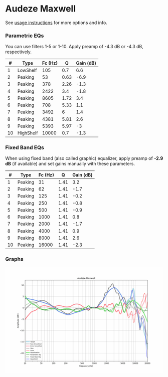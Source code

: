# Audeze Maxwell
See [usage instructions](https://github.com/jaakkopasanen/AutoEq#usage) for more options and info.

### Parametric EQs
You can use filters 1-5 or 1-10. Apply preamp of -4.3 dB or -4.3 dB, respectively.

|   # | Type      |   Fc (Hz) |    Q |   Gain (dB) |
|-----|-----------|-----------|------|-------------|
|   1 | LowShelf  |       105 | 0.7  |         6.6 |
|   2 | Peaking   |        53 | 0.63 |        -6.9 |
|   3 | Peaking   |       378 | 2.26 |        -1.3 |
|   4 | Peaking   |      2422 | 3.4  |        -1.8 |
|   5 | Peaking   |      8605 | 1.72 |         3.4 |
|   6 | Peaking   |       708 | 5.33 |         1.1 |
|   7 | Peaking   |      3492 | 6    |         1.4 |
|   8 | Peaking   |      4381 | 5.81 |         2.6 |
|   9 | Peaking   |      5393 | 5.97 |        -3   |
|  10 | HighShelf |     10000 | 0.7  |        -1.3 |

### Fixed Band EQs
When using fixed band (also called graphic) equalizer, apply preamp of **-2.9 dB** (if available) and set gains manually with these parameters.

|   # | Type    |   Fc (Hz) |    Q |   Gain (dB) |
|-----|---------|-----------|------|-------------|
|   1 | Peaking |        31 | 1.41 |         3.2 |
|   2 | Peaking |        62 | 1.41 |        -1.7 |
|   3 | Peaking |       125 | 1.41 |        -0.2 |
|   4 | Peaking |       250 | 1.41 |        -0.8 |
|   5 | Peaking |       500 | 1.41 |        -0.9 |
|   6 | Peaking |      1000 | 1.41 |         0.8 |
|   7 | Peaking |      2000 | 1.41 |        -1.7 |
|   8 | Peaking |      4000 | 1.41 |         0.9 |
|   9 | Peaking |      8000 | 1.41 |         2.6 |
|  10 | Peaking |     16000 | 1.41 |        -2.3 |

### Graphs
![](./Audeze%20Maxwell.png)
